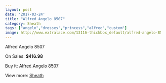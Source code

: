 ```yaml
---
layout: post
date: '2017-03-24'
title: "Alfred Angelo 8507"
category: Sheath
tags: ["angelo","dresses","princess","alfred","custom"]
image: http://www.extralace.com/13116-thickbox_default/alfred-angelo-8507.jpg
---
```

Alfred Angelo 8507

On Sales: **$416.98**
<a href="https://www.extralace.com/sheath/6184-alfred-angelo-8507.html"><amp-img layout="responsive" width="600" height="600" src="//www.extralace.com/13116-thickbox_default/alfred-angelo-8507.jpg" alt="Alfred Angelo 8507 0" /></a>
<a href="https://www.extralace.com/sheath/6184-alfred-angelo-8507.html"><amp-img layout="responsive" width="600" height="600" src="//www.extralace.com/13117-thickbox_default/alfred-angelo-8507.jpg" alt="Alfred Angelo 8507 1" /></a>

Buy it: [Alfred Angelo 8507](https://www.extralace.com/sheath/6184-alfred-angelo-8507.html "Alfred Angelo 8507")

View more: [Sheath](https://www.extralace.com/7-sheath "Sheath")
